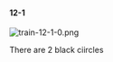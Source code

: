#### 12-1
![train-12-1-0.png](https://github.com/lil-lab/nlvr/raw/master/nlvr/train/images/27/train-12-1-0.png "train-12-1-0.png")

There are 2 black ciircles